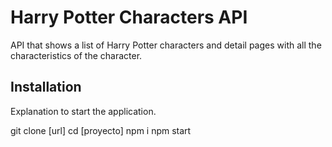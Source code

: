 # Harry Potter Characters API

API that shows a list of Harry Potter characters and detail pages with all the characteristics of the character.

## Installation

Explanation to start the application.

git clone [url]
cd [proyecto]
npm i
npm start
